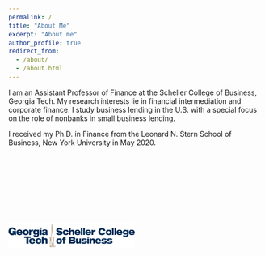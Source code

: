 ```yaml
---
permalink: /
title: "About Me"
excerpt: "About me"
author_profile: true
redirect_from: 
  - /about/
  - /about.html
---
```



I am an Assistant Professor of Finance at the Scheller College of Business, Georgia Tech. My research interests lie in financial intermediation and corporate finance. I study business lending in the U.S. with a special focus on the role of nonbanks in small business lending. 

I received my Ph.D. in Finance from the Leonard N. Stern School of Business, New York University in May 2020. 

<br>
<br>
<br>
<br>
<br>
<br>
<br>
<br>

<img src='/images/Scheller-MBA-Logo.png' height='50' width='250' align='left' margin-bottom='0cm' >
